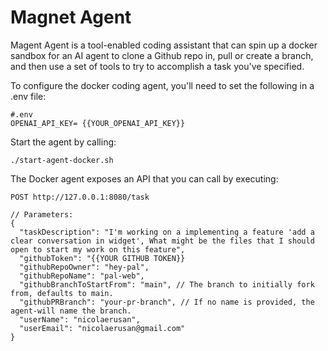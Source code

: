 # Magnet Agent

Magent Agent is a tool-enabled coding assistant that can spin up a docker sandbox for an AI agent to clone a Github repo in, pull or create a branch, and then use a set of tools to try to accomplish a task you've specified.

To configure the docker coding agent, you'll need to set the following in a .env file:

```
#.env
OPENAI_API_KEY= {{YOUR_OPENAI_API_KEY}}
```

Start the agent by calling:
```
./start-agent-docker.sh
```

The Docker agent exposes an API that you can call by executing:
```
POST http://127.0.0.1:8080/task

// Parameters:
{
  "taskDescription": "I'm working on a implementing a feature 'add a clear conversation in widget', What might be the files that I should open to start my work on this feature",
  "githubToken": "{{YOUR GITHUB TOKEN}}
  "githubRepoOwner": "hey-pal",
  "githubRepoName": "pal-web",
  "githubBranchToStartFrom": "main", // The branch to initially fork from, defaults to main.
  "githubPRBranch": "your-pr-branch", // If no name is provided, the agent-will name the branch.
  "userName": "nicolaerusan",
  "userEmail": "nicolaerusan@gmail.com"
}